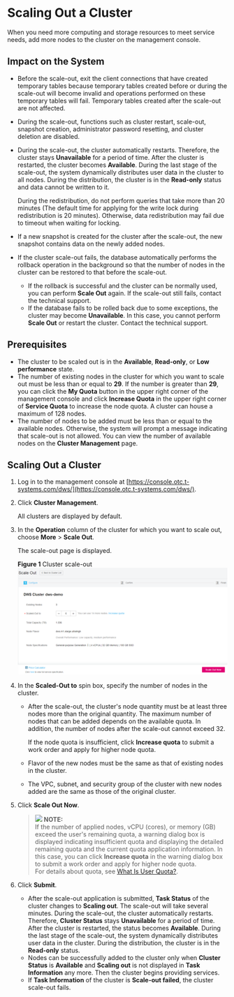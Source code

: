 # Scaling Out a Cluster<a name="dws_01_0023"></a>

When you need more computing and storage resources to meet service needs, add more nodes to the cluster on the management console.

## Impact on the System<a name="section60787995155336"></a>

-   Before the scale-out, exit the client connections that have created temporary tables because temporary tables created before or during the scale-out will become invalid and operations performed on these temporary tables will fail. Temporary tables created after the scale-out are not affected.
-   During the scale-out, functions such as cluster restart, scale-out, snapshot creation, administrator password resetting, and cluster deletion are disabled.
-   During the scale-out, the cluster automatically restarts. Therefore, the cluster stays  **Unavailable**  for a period of time. After the cluster is restarted, the cluster becomes  **Available**. During the last stage of the scale-out, the system dynamically distributes user data in the cluster to all nodes. During the distribution, the cluster is in the  **Read-only**  status and data cannot be written to it.

    During the redistribution, do not perform queries that take more than 20 minutes \(The default time for applying for the write lock during redistribution is 20 minutes\). Otherwise, data redistribution may fail due to timeout when waiting for locking. 

-   If a new snapshot is created for the cluster after the scale-out, the new snapshot contains data on the newly added nodes.
-   If the cluster scale-out fails, the database automatically performs the rollback operation in the background so that the number of nodes in the cluster can be restored to that before the scale-out.
    -   If the rollback is successful and the cluster can be normally used, you can perform  **Scale Out**  again. If the scale-out still fails, contact the technical support. 
    -   If the database fails to be rolled back due to some exceptions, the cluster may become  **Unavailable**. In this case, you cannot perform  **Scale Out**  or restart the cluster. Contact the technical support.


## Prerequisites<a name="section6414583815542"></a>

-   The cluster to be scaled out is in the  **Available**,  **Read-only**, or  **Low performance**  state.
-   The number of existing nodes in the cluster for which you want to scale out must be less than or equal to  **29**. If the number is greater than  **29**, you can click  the  **My Quota**  button  in the upper right corner of the management console and click  **Increase Quota**  in the upper right corner of  **Service Quota**  to increase the node quota. A cluster can house a maximum of 128 nodes.
-   The number of nodes to be added must be less than or equal to the available nodes. Otherwise, the system will prompt a message indicating that scale-out is not allowed. You can view the number of available nodes on the  **Cluster Management**  page.

## Scaling Out a Cluster<a name="section31992607155626"></a>

1.  Log in to the management console at  [https://console.otc.t-systems.com/dws/](https://console.otc.t-systems.com/dws/).
2.  Click  **Cluster Management**.

    All clusters are displayed by default.

3.  In the  **Operation**  column of the cluster for which you want to scale out, choose  **More**  \>  **Scale Out**.

    The scale-out page is displayed.

    **Figure  1**  Cluster scale-out<a name="fig109431040103511"></a>  
    ![](figures/cluster-scale-out.png "cluster-scale-out")

4.  In the  **Scaled-Out to**  spin box, specify the number of nodes in the cluster.
    -   After the scale-out, the cluster's node quantity must be at least three nodes more than the original quantity. The maximum number of nodes that can be added depends on the available quota. In addition, the number of nodes after the scale-out cannot exceed 32.

        If the node quota is insufficient, click  **Increase quota**  to submit a work order and apply for higher node quota.

    -   Flavor of the new nodes must be the same as that of existing nodes in the cluster.
    -   The VPC, subnet, and security group of the cluster with new nodes added are the same as those of the original cluster.

5.  Click  **Scale Out Now**.

    >![](/images/icon-note.gif) **NOTE:**   
    >If the number of applied nodes, vCPU \(cores\), or memory \(GB\) exceed the user's remaining quota, a warning dialog box is displayed indicating insufficient quota and displaying the detailed remaining quota and the current quota application information. In this case, you can click  **Increase quota**  in the warning dialog box to submit a work order and apply for higher node quota.  
    >For details about quota, see  [What Is User Quota?](what-is-user-quota.md).  

6.  Click  **Submit**.
    -   After the scale-out application is submitted,  **Task Status**  of the cluster changes to  **Scaling out**. The scale-out will take several minutes. During the scale-out, the cluster automatically restarts. Therefore,  **Cluster Status**  stays  **Unavailable**  for a period of time. After the cluster is restarted, the status becomes  **Available**. During the last stage of the scale-out, the system dynamically distributes user data in the cluster. During the distribution, the cluster is in the  **Read-only**  status.
    -   Nodes can be successfully added to the cluster only when  **Cluster Status**  is  **Available**  and  **Scaling out**  is not displayed in  **Task Information**  any more. Then the cluster begins providing services.
    -   If  **Task Information**  of the cluster is  **Scale-out failed**, the cluster scale-out fails. 


